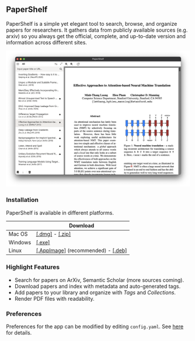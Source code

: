 ## PaperShelf

PaperShelf is a simple yet elegant tool to search, browse, and organize papers for researchers. It gathers data from publicly available sources (e.g. arxiv) so you always get the official, complete, and up-to-date version and information across different sites.

![Screenshot](./screenshot.png)

### Installation

PaperShelf is available in different platforms.

|  | Download |
|----|------|
| Mac OS | [[.dmg]](https://github.com/trungd/PaperShelf/releases/latest/download/PaperShelf-mac.dmg) - [[.zip]](https://github.com/trungd/PaperShelf/releases/latest/download/PaperShelf-mac.zip) |
| Windows | [[.exe]](https://github.com/trungd/PaperShelf/releases/latest/download/PaperShelf-win-Setup.exe) |
| Linux | [[.AppImage]](https://github.com/trungd/PaperShelf/releases/latest/download/PaperShelf-linux.AppImage) (recommended) - [[.deb]](https://github.com/trungd/PaperShelf/releases/latest/download/PaperShelf-linux.deb) |


### Highlight Features

- Search for papers on ArXiv, Semantic Scholar (more sources coming).
- Download papers and index with metadata and auto-generated tags.
- Add papers to your library and organize with *Tags* and *Collections*.
- Render PDF files with readability.

### Preferences

Preferences for the app can be modified by editing `config.yaml`. See [here](./preferences) for details.
